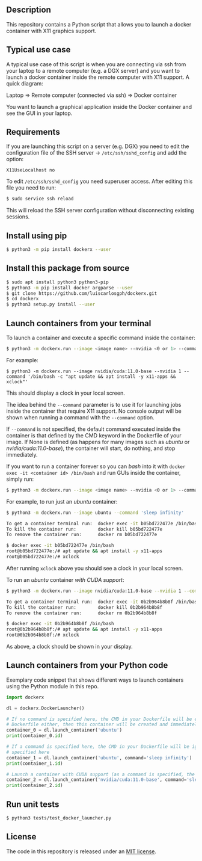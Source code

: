 Description
-----------
This repository contains a Python script that allows you to launch a docker 
container with X11 graphics support. 

Typical use case
----------------
A typical use case of this script is when you are connecting via ssh from your 
laptop to a remote computer (e.g. a DGX server) and you want to launch a docker 
container inside the remote computer with X11 support. A quick diagram:

Laptop => Remote computer (connected via ssh) => Docker container 

You want to launch a graphical application inside the Docker container and see the GUI in your laptop.
   
Requirements
------------
If you are launching this script on a server (e.g. DGX) you need to edit the 
configuration file of the SSH server -> ```/etc/ssh/sshd_config``` and
add the option:

``` X11UseLocalhost no ```

To edit ```/etc/ssh/sshd_config``` you need superuser access. After editing 
this file you need to run:

```bash
$ sudo service ssh reload
```

This will reload the SSH server configuration without disconnecting existing 
sessions. 

Install using pip
-----------------
```bash
$ python3 -m pip install dockerx --user
```

Install this package from source
--------------------------------
```bash
$ sudo apt install python3 python3-pip
$ python3 -m pip install docker argparse --user
$ git clone https://github.com/luiscarlosgph/dockerx.git
$ cd dockerx
$ python3 setup.py install --user
```

Launch containers from your terminal
------------------------------------
To launch a container and execute a specific command inside the container:
```bash
$ python3 -m dockerx.run --image <image name> --nvidia <0 or 1> --command <shell command>
```
For example:
```
$ python3 -m dockerx.run --image nvidia/cuda:11.0-base --nvidia 1 --command '/bin/bash -c "apt update && apt install -y x11-apps && xclock"'
```
This should display a clock in your local screen.

The idea behind the ```--command``` parameter is to use it for launching jobs inside the 
container that require X11 support. No console output will be shown when running a command 
with the ```--command``` option.

If ```--command``` is not specified, the default command executed inside the container is that 
defined by the CMD keyword in the Dockerfile of your image. If None is defined (as happens for 
many images such as *ubuntu* or *nvidia/cuda:11.0-base*), the container will start, 
do nothing, and stop immediately. 

If you want to run a container forever so you can *bash* into it with ```docker exec -it <container id> /bin/bash```
and run GUIs inside the container, simply run:
```bash
$ python3 -m dockerx.run --image <image name> --nvidia <0 or 1> --command 'sleep infinity'
```

For example, to run just an *ubuntu* container:
```bash
$ python3 -m dockerx.run --image ubuntu --command 'sleep infinity'

To get a container terminal run:  docker exec -it b05bd722477e /bin/bash
To kill the container run:        docker kill b05bd722477e
To remove the container run:      docker rm b05bd722477e

$ docker exec -it b05bd722477e /bin/bash
root@b05bd722477e:/# apt update && apt install -y x11-apps
root@b05bd722477e:/# xclock
```
After running ```xclock``` above you should see a clock in your local screen.

To run an *ubuntu* container *with CUDA support*:

```bash
$ python3 -m dockerx.run --image nvidia/cuda:11.0-base --nvidia 1 --command 'sleep infinity'

To get a container terminal run:  docker exec -it 0b2b964b8b8f /bin/bash
To kill the container run:        docker kill 0b2b964b8b8f
To remove the container run:      docker rm 0b2b964b8b8f

$ docker exec -it 0b2b964b8b8f /bin/bash
root@0b2b964b8b8f:/# apt update && apt install -y x11-apps
root@0b2b964b8b8f:/# xclock
```

As above, a clock should be shown in your display.

Launch containers from your Python code
---------------------------------------
Exemplary code snippet that shows different ways to launch containers using the 
Python module in this repo. 

```python
import dockerx

dl = dockerx.DockerLauncher()

# If no command is specified here, the CMD in your Dockerfile will be executed, if there is no CMD in your 
# Dockerfile either, then this container will be created and immediately destroyed
container_0 = dl.launch_container('ubuntu')
print(container_0.id)

# If a command is specified here, the CMD in your Dockerfile will be ignored and overridden by the command 
# specified here
container_1 = dl.launch_container('ubuntu', command='sleep infinity')
print(container_1.id)

# Launch a container with CUDA support (as a command is specified, the CMD in your Dockerfile will be ignored)
container_2 = dl.launch_container('nvidia/cuda:11.0-base', command='sleep infinity', nvidia_runtime=True)
print(container_2.id)
```

Run unit tests
--------------
```bash
$ python3 tests/test_docker_launcher.py
```

License
-------
The code in this repository is released under an [MIT license](https://github.com/luiscarlosgph/docker-with-graphics/blob/main/LICENSE).

